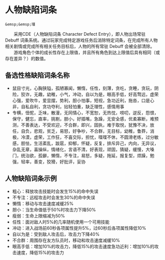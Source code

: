 # 人物缺陷词条

```{admonition} 作者
&emsp;&emsp;瑾
```

&emsp;&emsp;采用CDE（人物缺陷词条 Character Defect Entry），即人物出场常驻 Debuff 词条系统。通过玩家完成特定游戏任务后消除特定词条，在完成所有人物相关剧情或完成所有相关任务目标后，人物的所有常驻 Debuff 会被全部清除。  
&emsp;&emsp;游戏⻆色个体的成⻓性存在上限值，并且所有⻆色到达上限值后具有相同（或存在差异？）的数值。

## 备选性格缺陷词条名称

* 鼠目寸光，心胸狭隘，孤陋寡闻，懒惰，任性，刻薄，贪吃，贪睡，贪玩，阴险，狡诈，无趣，幼稚，小气，冲动，自以为是，眼高手低，好高骛远，虚荣心强，爱吹牛，爱显摆，势利，胆小怕事，短视，急功近利，拖沓，口是心非，自私自利，贪功夺利，拈轻怕重，缺乏理性，感情用事
* 专横，忸怩，乏味，散漫，无同情心，不宽恕，无热忱，唠叨，逆反，怨恨，保守，健忘，直率，挑剔，胆小，好插嘴，急躁，无安全感，优柔寡断，难预测，不善表达，不受欢迎，不合群，即兴，固执，难于取悦，犹豫不决，放任，自负，悲观，贫乏，易怒，好争吵，不合群，无目标，幼稚，鲁莽，消极，冷漠，虚荣，工作狂，不喜交际，担忧，喋喋不休，不圆滑老练，过分敏感，胆怯，生活紊乱，跋扈，抑郁，怀疑，反复，排斥异己，内向，无异议，杂乱无章，喜操纵，情绪化，言语不清，好表现，顽固，猜疑，缓慢，大嗓⻔，统治欲，孤僻，懒惰，不专注，易怒，多疑，拖延，报复型，烦躁，勉强，轻率，善变，狡猾，好批评，妥协

## 人物缺陷词条示例

* 粗心：释放攻击技能时会发生15%的命中失误
* 不专注：远程攻击时会发生30%的命中失误
* 懒惰：移动与攻击速度减缓25%
* 胆小：当生命值低于50%时攻击力下降50%
* 瘦弱：生命上限缩减为50%
* 任性：面对敌人时5%的几率随机使用一个可用技能
* 冲动：进入战场前60秒各项属性提升5%，过60秒后各项属性降低10%
* 自以为是：受到敌人攻击后，攻击力下降40%
* 不合群：周围存在友方队员时，移动和攻击速度减缓10%
* 眼高手低：增加10%的攻击力，降低15%的攻击速度急功近利：增加10%的攻击速度，降低15%的攻击力


